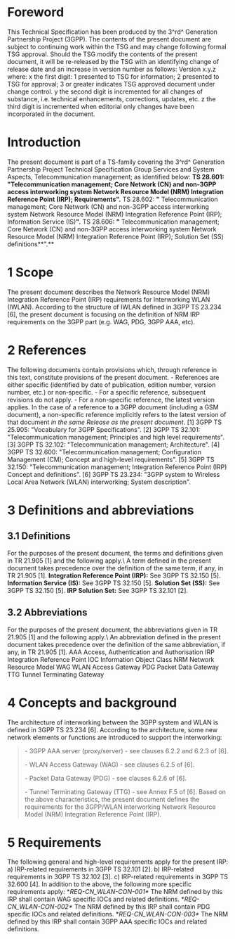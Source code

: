 # Foreword
This Technical Specification has been produced by the 3^rd^ Generation
Partnership Project (3GPP).
The contents of the present document are subject to continuing work within the
TSG and may change following formal TSG approval. Should the TSG modify the
contents of the present document, it will be re-released by the TSG with an
identifying change of release date and an increase in version number as
follows:
Version x.y.z
where:
x the first digit:
1 presented to TSG for information;
2 presented to TSG for approval;
3 or greater indicates TSG approved document under change control.
y the second digit is incremented for all changes of substance, i.e. technical
enhancements, corrections, updates, etc.
z the third digit is incremented when editorial only changes have been
incorporated in the document.
# Introduction
The present document is part of a TS-family covering the 3^rd^ Generation
Partnership Project Technical Specification Group Services and System Aspects,
Telecommunication management; as identified below:
**TS 28.601: \"Telecommunication management; Core Network (CN) and non-3GPP
access interworking system Network Resource Model (NRM) Integration Reference
Point (IRP); Requirements\".**
TS 28.602: **\"** Telecommunication management; Core Network (CN) and non-3GPP
access interworking system Network Resource Model (NRM) Integration Reference
Point (IRP); Information Service (IS)**\".**
TS 28.606: **\"** Telecommunication management; Core Network (CN) and non-3GPP
access interworking system Network Resource Model (NRM) Integration Reference
Point (IRP); Solution Set (SS) definitions**\".**
# 1 Scope
The present document describes the Network Resource Model (NRM) Integration
Reference Point (IRP) requirements for Interworking WLAN (IWLAN). According to
the structure of IWLAN defined in 3GPP TS 23.234 [6], the present document is
focusing on the definition of NRM IRP requirements on the 3GPP part (e.g. WAG,
PDG, 3GPP AAA, etc).
# 2 References
The following documents contain provisions which, through reference in this
text, constitute provisions of the present document.
\- References are either specific (identified by date of publication, edition
number, version number, etc.) or non‑specific.
\- For a specific reference, subsequent revisions do not apply.
\- For a non-specific reference, the latest version applies. In the case of a
reference to a 3GPP document (including a GSM document), a non-specific
reference implicitly refers to the latest version of that document _in the
same Release as the present document_.
[1] 3GPP TS 25.905: \"Vocabulary for 3GPP Specifications\".
[2] 3GPP TS 32.101: \"Telecommunication management; Principles and high level
requirements\".
[3] 3GPP TS 32.102: \"Telecommunication management; Architecture\".
[4] 3GPP TS 32.600: \"Telecommunication management; Configuration Management
(CM); Concept and high-level requirements\".
[5] 3GPP TS 32.150: \"Telecommunication management; Integration Reference
Point (IRP) Concept and definitions\".
[6] 3GPP TS 23.234: \"3GPP system to Wireless Local Area Network (WLAN)
interworking; System description\".
# 3 Definitions and abbreviations
## 3.1 Definitions
For the purposes of the present document, the terms and definitions given in
TR 21.905 [1] and the following apply.\ A term defined in the present document
takes precedence over the definition of the same term, if any, in TR 21.905
[1].
**Integration Reference Point (IRP):** See 3GPP TS 32.150 [5].
**Information Service (IS):** See 3GPP TS 32.150 [5].
**Solution Set (SS):** See 3GPP TS 32.150 [5].
**IRP Solution Set:** See 3GPP TS 32.101 [2].
## 3.2 Abbreviations
For the purposes of the present document, the abbreviations given in TR 21.905
[1] and the following apply.\ An abbreviation defined in the present document
takes precedence over the definition of the same abbreviation, if any, in TR
21.905 [1].
AAA Access, Authentication and Authorisation
IRP Integration Reference Point
IOC Information Object Class
NRM Network Resource Model
WAG WLAN Access Gateway
PDG Packet Data Gateway
TTG Tunnel Terminating Gateway
# 4 Concepts and background
The architecture of interworking between the 3GPP system and WLAN is defined
in 3GPP TS 23.234 [6]. According to the architecture, some new network
elements or functions are introduced to support the interworking:
> \- 3GPP AAA server (proxy/server) - see clauses 6.2.2 and 6.2.3 of [6].
>
> \- WLAN Access Gateway (WAG) - see clauses 6.2.5 of [6].
>
> \- Packet Data Gateway (PDG) - see clauses 6.2.6 of [6].
>
> \- Tunnel Terminating Gateway (TTG) - see Annex F.5 of [6].
Based on the above characteristics, the present document defines the
requirements for the 3GPP/WLAN interworking Network Resource Model (NRM)
Integration Reference Point (IRP).
# 5 Requirements
The following general and high-level requirements apply for the present IRP:
a) IRP-related requirements in 3GPP TS 32.101 [2].
b) IRP-related requirements in 3GPP TS 32.102 [3].
c) IRP-related requirements in 3GPP TS 32.600 [4].
In addition to the above, the following more specific requirements apply:
**REQ-CN_WLAN-CON-001\** The NRM defined by this IRP shall contain WAG
specific IOCs and related definitions.
**REQ-CN_WLAN-CON-002\** The NRM defined by this IRP shall contain PDG
specific IOCs and related definitions.
**REQ-CN_WLAN-CON-003\** The NRM defined by this IRP shall contain 3GPP AAA
specific IOCs and related definitions.
#
